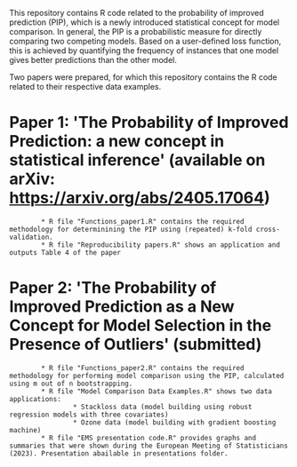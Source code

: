 This repository contains R code related to the probability of improved prediction (PIP), which is a newly introduced statistical concept for model comparison. In general, the PIP is a probabilistic measure for directly comparing two competing models. Based on a user-defined loss function, this is achieved by quantifying the frequency of instances 
that one model gives better predictions than the other model. 

Two papers were prepared, for which this repository contains the R code related to their respective data examples.

# Paper 1: 'The Probability of Improved Prediction: a new concept in statistical inference'  (available on arXiv: https://arxiv.org/abs/2405.17064)
            
            * R file "Functions_paper1.R" contains the required methodology for determinining the PIP using (repeated) k-fold cross-validation. 
            * R file "Reproducibility papers.R" shows an application and outputs Table 4 of the paper


# Paper 2: 'The Probability of Improved Prediction as a New Concept for Model Selection in the Presence of Outliers' (submitted)

            * R file "Functions_paper2.R" contains the required methodology for performing model comparison using the PIP, calculated using m out of n bootstrapping.
            * R file "Model Comparison Data Examples.R" shows two data applications:
                    * Stackloss data (model building using robust regression models with three covariates) 
                    * Ozone data (model building with gradient boosting machine)
            * R file "EMS presentation code.R" provides graphs and summaries that were shown during the European Meeting of Statisticians (2023). Presentation abailable in presentations folder.

            
                            
